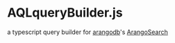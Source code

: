 # AQLqueryBuilder.js
a typescript query builder for [arangodb](https://www.arangodb.com)'s [ArangoSearch](https://www.arangodb.com/docs/stable/arangosearch.html) 
